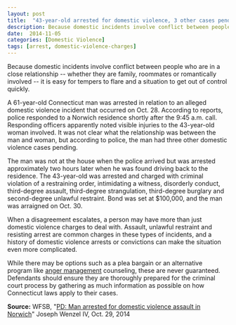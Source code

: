 ```yaml
---
layout: post
title:  "43-year-old arrested for domestic violence, 3 other cases pending"
description: Because domestic incidents involve conflict between people who are in a close relationship -- whether they are family, roommates or romantically involved -- it is easy for tempers to flare and a situation to get out of control quickly.
date:  2014-11-05 
categories: [Domestic Violence] 
tags: [arrest, domestic-violence-charges]
---
```



<p>Because domestic incidents involve conflict between people who are in a close relationship -- whether they are family, roommates or romantically involved -- it is easy for tempers to flare and a situation to get out of control quickly.</p><p>A 61-year-old Connecticut man was arrested in relation to an alleged domestic violence incident that occurred on Oct. 28. According to reports, police responded to a Norwich residence shortly after the 9:45 a.m. call. Responding officers apparently noted visible injuries to the 43-year-old woman involved. It was not clear what the relationship was between the man and woman, but according to police, the man had three other domestic violence cases pending.</p> <p>The man was not at the house when the police arrived but was arrested approximately two hours later when he was found driving back to the residence. The 43-year-old was arrested and charged with criminal violation of a restraining order, intimidating a witness, disorderly conduct, third-degree assault, third-degree strangulation, third-degree burglary and second-degree unlawful restraint. Bond was set at $100,000, and the man was arraigned on Oct. 30.</p><p>When a disagreement escalates, a person may have more than just domestic violence charges to deal with. Assault, unlawful restraint and resisting arrest are common charges in these types of incidents, and a history of domestic violence arrests or convictions can make the situation even more complicated.</p><p>While there may be options such as a plea bargain or an alternative program like <a href="/Domestic-Violence/Domestic-Violence.html" >anger management</a> counseling, these are never guaranteed. Defendants should ensure they are thoroughly prepared for the criminal court process by gathering as much information as possible on how Connecticut laws apply to their cases.</p><p><b>Source:</b> WFSB, "<a href="http://www.wfsb.com/story/27155768/pd-man-arrested-for-domestic-violence-assault-in-norwich" target="_blank">PD: Man arrested for domestic violence assault in Norwich</a>" Joseph Wenzel IV, Oct. 29, 2014</p>